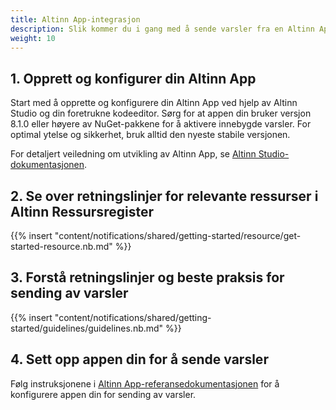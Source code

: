 ```yaml
---
title: Altinn App-integrasjon
description: Slik kommer du i gang med å sende varsler fra en Altinn App.
weight: 10
---
```


## 1. Opprett og konfigurer din Altinn App

Start med å opprette og konfigurere din Altinn App ved hjelp av Altinn Studio og din foretrukne kodeeditor.
Sørg for at appen din bruker versjon 8.1.0 eller høyere av NuGet-pakkene for å aktivere innebygde varsler.
For optimal ytelse og sikkerhet, bruk alltid den nyeste stabile versjonen.

For detaljert veiledning om utvikling av Altinn App, se [Altinn Studio-dokumentasjonen](/altinn-studio).

## 2. Se over retningslinjer for relevante ressurser i Altinn Ressursregister

{{% insert "content/notifications/shared/getting-started/resource/get-started-resource.nb.md" %}}

## 3. Forstå retningslinjer og beste praksis for sending av varsler

{{% insert "content/notifications/shared/getting-started/guidelines/guidelines.nb.md" %}}

## 4. Sett opp appen din for å sende varsler

Følg instruksjonene i [Altinn App-referansedokumentasjonen](/altinn-studio/v8/reference/logic/notifications/) for å konfigurere appen din for sending av varsler.